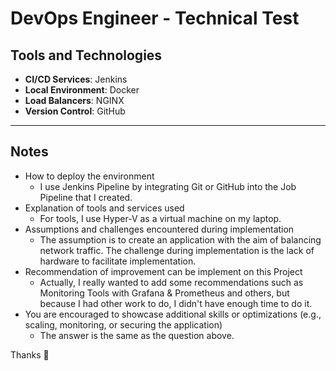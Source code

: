 # DevOps Engineer - Technical Test

## Tools and Technologies

- **CI/CD Services**: Jenkins
- **Local Environment**: Docker
- **Load Balancers**: NGINX
- **Version Control**: GitHub

---

## Notes

- How to deploy the environment
  - I use Jenkins Pipeline by integrating Git or GitHub into the Job Pipeline that I created.
- Explanation of tools and services used
  - For tools, I use Hyper-V as a virtual machine on my laptop.
- Assumptions and challenges encountered during implementation
  - The assumption is to create an application with the aim of balancing network traffic. The challenge during implementation is the lack of hardware to facilitate implementation.
- Recommendation of improvement can be implement on this Project
  - Actually, I really wanted to add some recommendations such as Monitoring Tools with Grafana & Prometheus and others, but because I had other work to do, I didn't have enough time to do it.
- You are encouraged to showcase additional skills or optimizations (e.g., scaling, monitoring, or securing the application)
  - The answer is the same as the question above.

Thanks 🚀
